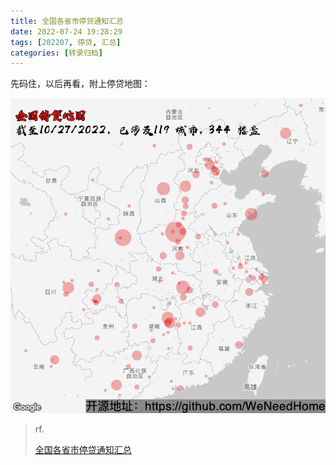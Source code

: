 ```yaml
---
title: 全国各省市停贷通知汇总
date: 2022-07-24 19:28:29
tags: [202207, 停贷, 汇总]
categories: [转录归档]
---
```


先码住，以后再看，附上停贷地图：

<!-- more -->

![停贷地图](https://raw.githubusercontent.com/WeNeedHome/SummaryOfLoanSuspension/main/data/generated/visualization-light-wwm.png)

> rf.
>
> [全国各省市停贷通知汇总](https://github.com/WeNeedHome/SummaryOfLoanSuspension)
